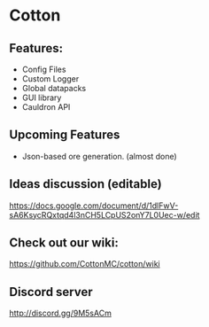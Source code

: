 # Cotton

## Features:
- Config Files
- Custom Logger
- Global datapacks
- GUI library
- Cauldron API

## Upcoming Features
- Json-based ore generation. (almost done)

## Ideas discussion (editable)

https://docs.google.com/document/d/1dlFwV-sA6KsycRQxtqd4l3nCH5LCpUS2onY7L0Uec-w/edit

## Check out our wiki:
https://github.com/CottonMC/cotton/wiki

## Discord server
http://discord.gg/9M5sACm
